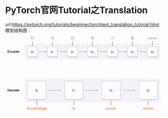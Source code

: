 # PyTorch官网Tutorial之Translation
url:https://pytorch.org/tutorials/beginner/torchtext_translation_tutorial.html
模型结构图：\
![Aaron Swartz](https://github.com/yeeeqichen/pictures/blob/master/164611_Wqpl_2896879.gif)